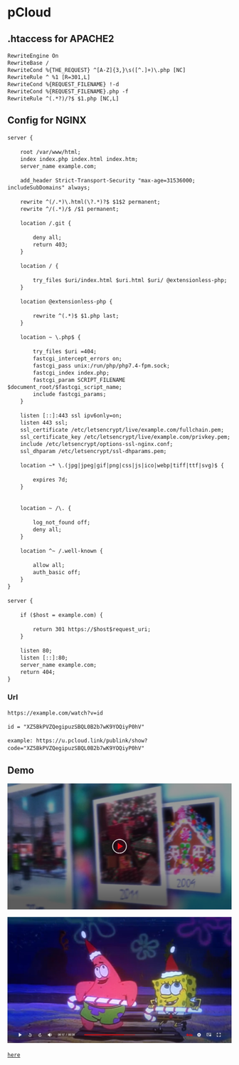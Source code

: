 # pCloud

## .htaccess for APACHE2

```
RewriteEngine On
RewriteBase /
RewriteCond %{THE_REQUEST} ^[A-Z]{3,}\s([^.]+)\.php [NC]
RewriteRule ^ %1 [R=301,L]
RewriteCond %{REQUEST_FILENAME} !-d
RewriteCond %{REQUEST_FILENAME}.php -f
RewriteRule ^(.*?)/?$ $1.php [NC,L]
```

## Config for NGINX

```
server {

	root /var/www/html;
	index index.php index.html index.htm;
	server_name example.com;

	add_header Strict-Transport-Security "max-age=31536000; includeSubDomains" always;

	rewrite ^(/.*)\.html(\?.*)?$ $1$2 permanent;
	rewrite ^/(.*)/$ /$1 permanent;

	location /.git {

		deny all;
		return 403;
	}

	location / {

		try_files $uri/index.html $uri.html $uri/ @extensionless-php;
	}

	location @extensionless-php {

		rewrite ^(.*)$ $1.php last;
	}

	location ~ \.php$ {

		try_files $uri =404;
		fastcgi_intercept_errors on;
		fastcgi_pass unix:/run/php/php7.4-fpm.sock;
		fastcgi_index index.php;
		fastcgi_param SCRIPT_FILENAME $document_root/$fastcgi_script_name;
		include fastcgi_params;
	}

	listen [::]:443 ssl ipv6only=on;
	listen 443 ssl;
	ssl_certificate /etc/letsencrypt/live/example.com/fullchain.pem;
	ssl_certificate_key /etc/letsencrypt/live/example.com/privkey.pem;
	include /etc/letsencrypt/options-ssl-nginx.conf;
	ssl_dhparam /etc/letsencrypt/ssl-dhparams.pem;

	location ~* \.(jpg|jpeg|gif|png|css|js|ico|webp|tiff|ttf|svg)$ {

		expires 7d;
	}


	location ~ /\. {

		log_not_found off;
		deny all;
	}

	location ^~ /.well-known {

		allow all;
		auth_basic off;
	}
}

server {

	if ($host = example.com) {

		return 301 https://$host$request_uri;
	}

	listen 80;
	listen [::]:80;
	server_name example.com;
	return 404;
}
```

### Url

`https://example.com/watch?v=id`

`id = "XZ5BkPVZQegipuzSBQL0B2b7wK9YOQiyP0hV"`

`example: https://u.pcloud.link/publink/show?code="XZ5BkPVZQegipuzSBQL0B2b7wK9YOQiyP0hV"`

## Demo

[![](<https://raw.githubusercontent.com/mep03/pCloud/main/demo/Screenshot%20(1).png>)](<demo/Screenshot%20(1).png>)

[![](<https://raw.githubusercontent.com/mep03/pCloud/main/demo/Screenshot%20(2).png>)](<demo/Screenshot%20(2).png>)

[`here`](https://8sio.my.id/watch?v=XZfE4sVZfKQfjQVHjOkCzN34J7s1bFpUOo2k "`here`")
